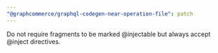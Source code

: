 ```yaml
---
"@graphcommerce/graphql-codegen-near-operation-file": patch
---
```


Do not require fragments to be marked @injectable but always accept @inject directives.
